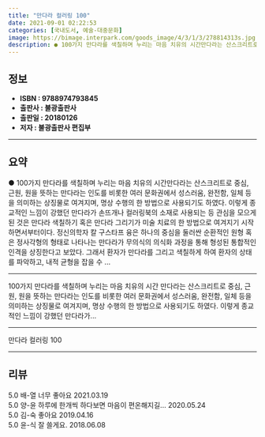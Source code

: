 ```yaml
---
title: "만다라 컬러링 100"
date: 2021-09-01 02:22:53
categories: [국내도서, 예술-대중문화]
image: https://bimage.interpark.com/goods_image/4/3/1/3/278814313s.jpg
description: ● 100가지 만다라를 색칠하며 누리는 마음 치유의 시간만다라는 산스크리트로 중심, 근원, 원을 뜻하는 만다라는 인도를 비롯한 여러 문화권에서 성스러움, 완전함, 일체 등을 의미하는 상징물로 여겨지며, 명상 수행의 한 방법으로 사용되기도 하였다. 이렇게 종교적인 느낌이 강했던 만다라가
---
```


## **정보**

- **ISBN : 9788974793845**
- **출판사 : 불광출판사**
- **출판일 : 20180126**
- **저자 : 불광출판사 편집부**

------



## **요약**

●  100가지 만다라를 색칠하며 누리는 마음 치유의 시간만다라는 산스크리트로 중심, 근원, 원을 뜻하는 만다라는 인도를 비롯한 여러 문화권에서 성스러움, 완전함, 일체 등을 의미하는 상징물로 여겨지며, 명상 수행의 한 방법으로 사용되기도 하였다. 이렇게 종교적인 느낌이 강했던 만다라가 손뜨개나 컬러링북의 소재로 사용되는 등 관심을 모으게 된 것은 만다라 색칠하기 혹은 만다라 그리기가 미술 치료의 한 방법으로 여겨지기 시작하면서부터이다. 정신의학자 칼 구스타프 융은 하나의 중심을 둘러싼 순환적인 원형 혹은 정사각형의 형태로 나타나는 만다라가 무의식의 의식화 과정을 통해 형성된 통합적인 인격을 상징한다고 보았다. 그래서 환자가 만다라를 그리고 색칠하게 하여 환자의 상태를 파악하고, 내적 균형을 잡을 수 ...

------

100가지 만다라를 색칠하며 누리는 마음 치유의 시간
만다라는 산스크리트로 중심, 근원, 원을 뜻하는 만다라는 인도를 비롯한 여러 문화권에서 성스러움, 완전함, 일체 등을 의미하는 상징물로 여겨지며, 명상 수행의 한 방법으로 사용되기도 하였다. 이렇게 종교적인 느낌이 강했던 만다라가... 

------


만다라 컬러링 100 

------


## **리뷰** 

5.0 배-열 너무 좋아요 2021.03.19 <br/>5.0 양-윤 하루에 한개씩 하다보면 마음이 편온해지길... 2020.05.24 <br/>5.0 김-숙 좋아요 2019.04.16 <br/>5.0 윤-식 잘 쓸게요.  2018.06.08 <br/>